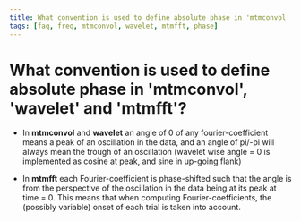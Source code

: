 ```yaml
---
title: What convention is used to define absolute phase in 'mtmconvol', 'wavelet' and 'mtmfft'?
tags: [faq, freq, mtmconvol, wavelet, mtmfft, phase]
---
```


# What convention is used to define absolute phase in 'mtmconvol', 'wavelet' and 'mtmfft'?

*  In **mtmconvol** and **wavelet** an angle of 0 of any fourier-coefficient means a peak of an oscillation in the data, and an angle of pi/-pi will always mean the trough of an oscillation (wavelet wise angle = 0 is implemented as cosine at peak, and sine in up-going flank)

*  In **mtmfft** each Fourier-coefficient is phase-shifted such that the angle is from the perspective of the oscillation in the data being at its peak at time = 0. This means that when computing Fourier-coefficients, the (possibly variable) onset of each trial is taken into account.
